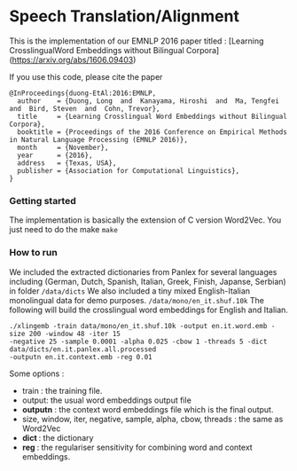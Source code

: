 # Speech Translation/Alignment
This is the implementation of our EMNLP 2016 paper titled : 
[Learning CrosslingualWord Embeddings without Bilingual Corpora] (https://arxiv.org/abs/1606.09403)

If you use  this code, please cite the paper 

```
@InProceedings{duong-EtAl:2016:EMNLP,
  author    = {Duong, Long  and  Kanayama, Hiroshi  and  Ma, Tengfei  and  Bird, Steven  and  Cohn, Trevor},
  title     = {Learning Crosslingual Word Embeddings without Bilingual Corpora},
  booktitle = {Proceedings of the 2016 Conference on Empirical Methods in Natural Language Processing (EMNLP 2016)},
  month     = {November},
  year      = {2016},
  address   = {Texas, USA},
  publisher = {Association for Computational Linguistics},
}
```
### Getting started
The implementation is basically the extension of C version Word2Vec. You just need to do the make 
   `make`

### How to run  
We included the extracted dictionaries from Panlex for several languages including (German, Dutch, Spanish, Italian, Greek, Finish, Japanse, Serbian) in folder 
    `/data/dicts` 
We also included a tiny mixed English-Italian monolingual data for demo purposes. 
  `/data/mono/en_it.shuf.10k`
The following will build the crosslingual word embeddings for English and Italian. 
```
./xlingemb -train data/mono/en_it.shuf.10k -output en.it.word.emb -size 200 -window 48 -iter 15 
-negative 25 -sample 0.0001 -alpha 0.025 -cbow 1 -threads 5 -dict data/dicts/en.it.panlex.all.processed 
-outputn en.it.context.emb -reg 0.01
```
Some options :
- train : the training file. 
- output: the usual word embeddings output file
- <b>outputn</b> : the context word embeddings file which is the final output.
- size, window, iter, negative, sample, alpha, cbow, threads : the same as Word2Vec
- <b> dict </b>: the dictionary 
- <b> reg </b> : the regulariser sensitivity for combining word and context embeddings. 

